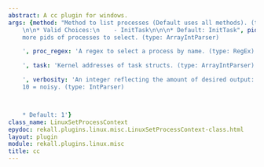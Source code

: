 ```yaml
---
abstract: A cc plugin for windows.
args: {method: "Method to list processes (Default uses all methods). (type: ChoiceArray)\n\
    \n\n* Valid Choices:\n    - InitTask\n\n\n* Default: InitTask", pids: 'One or
    more pids of processes to select. (type: ArrayIntParser)

    ', proc_regex: 'A regex to select a process by name. (type: RegEx)

    ', task: 'Kernel addresses of task structs. (type: ArrayIntParser)

    ', verbosity: 'An integer reflecting the amount of desired output: 0 = quiet,
    10 = noisy. (type: IntParser)



    * Default: 1'}
class_name: LinuxSetProcessContext
epydoc: rekall.plugins.linux.misc.LinuxSetProcessContext-class.html
layout: plugin
module: rekall.plugins.linux.misc
title: cc
---
```

